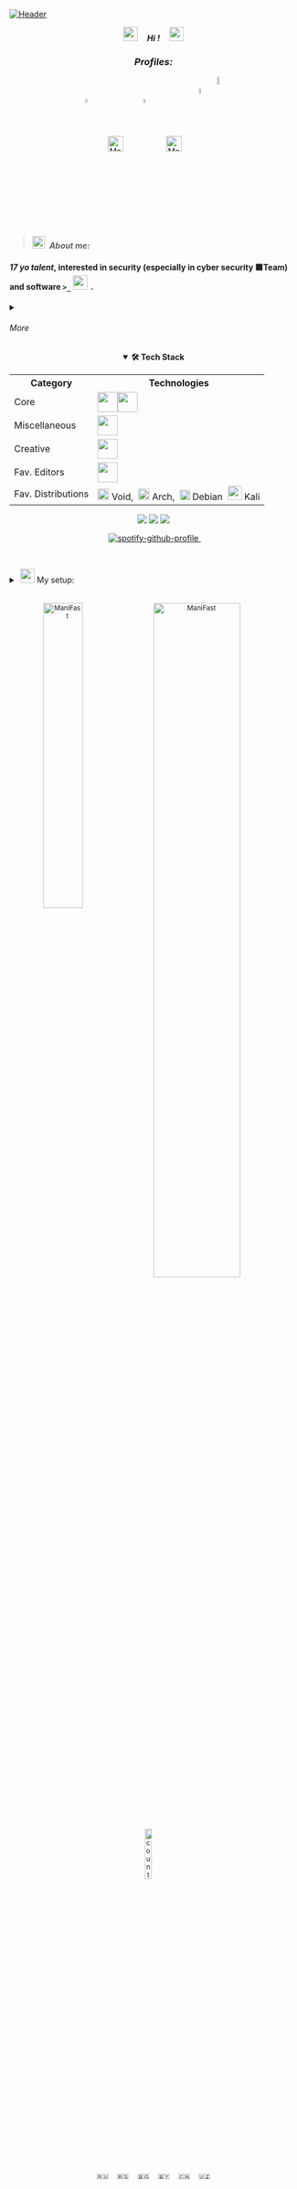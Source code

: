  <!-- 27/04/21 -->    
 <!-- ↓EASTER↓ --> 
 
[![Header](https://github.com/Stas-inside/Stas-inside/blob/main/assets/headerMain3.png)](https://www.youtube.com/watch?v=804cYaQqn_A)

<p align="center"><i><a href="https://disk.yandex.ru/d/FU2ypphTf5gv1Q"><img src="https://cdn.discordapp.com/emojis/974278985632600074.gif?size=96&quality=lossless" width="25"/></a><b>     Hi !     </b><a href="https://disk.yandex.ru/d/FU2ypphTf5gv1Q"><img src="https://user-images.githubusercontent.com/75932477/153186735-654c2334-8436-4a52-b266-577ce19bdf68.gif" width="25"/></a></i></p>

<!-- OLD PROFILES (BLACK TILES)
[![Telegram](https://img.shields.io/static/v1?label=&message=Telegram&color=00B1FF?style=for-the-badge&logo=Telegram&color=00B1FF)](https://t.me/Mani_Fast)
[![Steam](https://img.shields.io/static/v1?label=&message=Steam&color=000000?style=for-the-badge&logo=Steam&style=flat-square)](steamcommunity.com/id/manifast/)
[![YouTube](https://img.shields.io/static/v1?label=&message=YouTube&color=FF1515?style=for-the-badge&logo=YouTube&style=flat-square)](https://www.youtube.com/@mani_Fast)
![Discord#8021](https://img.shields.io/static/v1?label=Discord&message=ManiFast#8021&color=7289D9?style=for-the-badge&logo=Discord&style=flat-square)
![Spotify](https://img.shields.io/static/v1?label=Spotify&message=ManiFast&color=1ED760?style=for-the-badge&logo=Spotify&style=flat-square)
-->


<!-- #  -->
<!--
 <p>$\textcolor{gray}{\text{------------------------------------------------------------------------------------------------------------------------------------------------------------------------------------------------------------------------------------------------------------------------------------------------------------------------------------------------ lol I did it by chance, not a bug just feature ahHAah)}}$</p>
-->

<div align="center">
 <h3><i>Profiles:</i></h3>
 <!-- <h3> $\textcolor{cyan}{Profiles:}$</h3> -->
</div>

<div align="center">
<a href="https://www.youtube.com/@mani_Fast" target="blank"><img align="center" src="https://cdn.icon-icons.com/icons2/2699/PNG/512/youtube_logo_icon_168737.png" alt="ManiFast" width="4%"/></a><i>      </i>
<a href="https://t.me/Mani_Fast" target="blank"><img align="center" src="https://camo.githubusercontent.com/f4b401dd7cd9b7840fd31acafd49e151a80e4c9600bf219934461b96dd98e013/68747470733a2f2f6564656e742e6769746875622e696f2f537570657254696e7949636f6e732f696d616765732f7376672f74656c656772616d2e737667" alt="ManiFast" height="27" width="27" /></a><i>      </i>
<a href="https://www.instagram.com/mani_fastt/" target="blank"><img align="center" src="https://brandpalettes.com/wp-content/uploads/2018/10/Instagram.png" alt="royryando" width="4%" /></a><i>      </i>
<a href="https://steamcommunity.com/id/manifast/" target="blank"><img align="center" src="https://camo.githubusercontent.com/2e51cfa2846afbace22819d8c7dd9afad50d0a414ad1d7d30e811952706f548d/68747470733a2f2f6564656e742e6769746875622e696f2f537570657254696e7949636f6e732f696d616765732f7376672f737465616d2e737667" alt="ManiFast" height="27" width="27" /></a><i>    </i>
<a href="http://a0791192.xsph.ru/" target="blank"><img align="center" src="https://user-images.githubusercontent.com/62830326/224661473-5fa71865-e5d7-4147-acf5-1af2ad76fed3.png" alt="ManiFast" width="5%" /></a>
<a href="https://www.deviantart.com/manifaststas" target="blank"><img align="center" src="https://user-images.githubusercontent.com/62830326/189595654-a3afee29-faf1-42ed-9553-76ce8252556b.png" alt="ManiFast" width="6%" /></a>
<!-- <a href="https://www.deviantart.com/manifaststas" target="blank"><img align="center" src="https://user-images.githubusercontent.com/62830326/189595654-a3afee29-faf1-42ed-9553-76ce8252556b.png" alt="ManiFast" height="47" width="62" />   </a> -->
 
<!-- OLD SPOTIFY PROFILE
<a href="https://open.spotify.com/user/royryando?si=kElixxsSRBy-LvwevKkzkw" target="blank"><img align="center" src="https://camo.githubusercontent.com/15d4e1b8bf3ed25b7131cc93f248f86cc42deaf9e19fdb61aa1ba3b46e0400a5/68747470733a2f2f6564656e742e6769746875622e696f2f537570657254696e7949636f6e732f696d616765732f7376672f73706f746966792e737667" alt="royryando" height="35" width="35" /></a>
 
<a href="https://www.deviantart.com/manifaststas" target="blank"><img align="center" src="https://pngpress.com/wp-content/uploads/2020/03/Deviantart-Logo-Transparent.png" alt="ManiFast" height="35" width="35" /></a>
-->
 
</div>

  
<!-- > ||||||*** -->
<!--💭-->
><img src="https://cdn.discordapp.com/emojis/888120780649562123.gif?size=48&quality=lossless" width="22"/>  <b>_About me:_  </b>

#### *17 yo talent*, interested in security (especially in cyber security 🟥Team) and software `>_` <img src="https://user-images.githubusercontent.com/75932477/153189525-485cff64-73e6-460a-ab6e-903c7c899395.gif" width="25"/><!-- and in my free time I play games-->  <!--<img src="https://cdn.discordapp.com/emojis/710971603328041050.webp?size=96&quality=lossless" width="20">or make bit-->.


<details close>
 <summary><h6>More</h6></summary>
<h6><b><img src="https://cdn.discordapp.com/emojis/1055929115997376593.gif?size=48&quality=lossless" width="2%"/>     In my free time, I work on various programs in different languages, I am fond of IT virology and everything related to pentesting, also interested in administration and running-support servers, in addition can read and absorb tones of information about this case. 
</br></br>     From birth had a PC and mastered Haskell lmao. Pay great attention to the little things, I don’t notice how the morning has already come) and I don't pay any cent for my video or online courses in IT coz "Who seeks will find !".
</br></br>     I run a YouTube channel, write two small books yet, like directory and try to <strike>f***</strike> win competitors in my way. Btw I use Linux). I gave my preference to the distribution Kali, Arch and Void (others looks ugly) and the desktop environment such as <a href="https://itsfoss.com/best-xfce-themes/">Xfce</a>, <a href="https://www.reddit.com/r/unixporn/comments/dhbmip/bspwm_this_forest_is_so_beautiful">bspwm</a> or <a href="https://www.reddit.com/r/unixporn/comments/i938qh/openbox/">openbox</a>, check my so sexy <a href="https://github.com/ManiFast/DeskTop/blob/main/Screenshot_2023-07-05_11_10_22.png">desktops</a> <3.
</br></br>     Global at minimum in csgo. Of corse have experience in hack, in radio tools, arduino, maybe it was passed down from dad as he is a specialist in radio technology. In general, genius of thought XD*
</br>     Favourite performers: Satori Zoom, remember (ZAPOMNI), bbno\$, Dxrk ...<img src="https://cdn.discordapp.com/emojis/1055929115997376593.gif?size=48&quality=lossless" width="2%"/></b></h6>
</details>


<!--## 🛠 Some of skills:-->

<!--
## 🛠 Tech Stack:
-->

<!-- OLD TEXT AND IMG DEVELOP INFO
+ ##### Ability to work with   <img src="https://cdn.discordapp.com/emojis/763438000687415306.webp?size=96&quality=lossless" width="25">,   <img src="https://cdn.discordapp.com/emojis/763438061501022209.webp?size=96&quality=lossless" width="40">,   <img src="https://cdn.discordapp.com/emojis/903036002334048317.webp?size=96&quality=lossless" width="25">  and  ![JSON](https://img.shields.io/static/v1?label=&message=JSON&color=0D1117&logo=JSON).
+ ##### Working on Linux, bash, AHK and fluently learned web.
+ ##### Editing with Au., Ps. and Pr.
<!--+ ##### Favourite Linux distribution is (<img src="https://user-images.githubusercontent.com/62830326/192004168-d45275ae-1076-4a75-b505-9fc1557a70a0.png" width="20">   Void, <img src="https://cdn.discordapp.com/emojis/923356424946483292.webp?size=96&quality=lossless" width="20">   Arch, <img src="https://cdn.discordapp.com/emojis/932091501402521672.webp?size=96&quality=lossless" width="18">   Debian and of course  <img src="https://cdn.discordapp.com/emojis/932093234891608086.webp?size=96&quality=lossless" width="25"> Kali :D )-->
<!--
+ ##### Favourite Linux distribution is ( <img src="https://user-images.githubusercontent.com/62830326/192004168-d45275ae-1076-4a75-b505-9fc1557a70a0.png" width="20">,  <img src="https://cdn.discordapp.com/emojis/923356424946483292.webp?size=96&quality=lossless" width="20">,  <img src="https://cdn.discordapp.com/emojis/932091501402521672.webp?size=96&quality=lossless" width="18">  and of course<img src="https://cdn.discordapp.com/emojis/932093234891608086.webp?size=96&quality=lossless" width="25"> :D)
<!--![C++](https://img.shields.io/badge/-C++-090909?style=for-the-badge&logo=C%2b%2b%&logoColor=6296CC)
-->

<div align="center">
 <details open>
   <summary><b>🛠 Tech Stack</b></summary>
  
  <table>
   <tr>
    <th aligin="right">Category</th>
    <th aligin="center">Technologies</th>
   </tr>
   <tr>
    <td align="left">Core</td>
    <td><img src="https://skillicons.dev/icons?i=cpp" height="35px"/><img src="https://skillicons.dev/icons?i=c,cs,js,py,linux" height="35px"/></td>
   </tr>
   <tr>
   <td align="left">Miscellaneous</td>
   <td><img src="https://skillicons.dev/icons?i=bash,markdown,git,arduino,github" height="35px"/></td>
   </tr>
   <tr>
     <td align="left">Creative</td>
     <td><img src="https://skillicons.dev/icons?i=ps,pr,au,flstudio" height="35px"/></td>
   </tr>
   <tr>
    <td align="left">Fav. Editors</td>
    <td><img src="https://skillicons.dev/icons?i=visualstudio,vscode,neovim" height="35px"/></td>
   </tr>
   <tr align="left">
    <td>Fav. Distributions</td>
    <td><img src="https://user-images.githubusercontent.com/62830326/192004168-d45275ae-1076-4a75-b505-9fc1557a70a0.png" width="20"> Void,  <img src="https://cdn.discordapp.com/emojis/923356424946483292.webp?size=96&quality=lossless" width="20"> Arch,  <img src="https://cdn.discordapp.com/emojis/932091501402521672.webp?size=96&quality=lossless" width="18"> Debian  <img src="https://cdn.discordapp.com/emojis/932093234891608086.webp?size=96&quality=lossless" width="25"> Kali</td>
   </tr>
  </table>
    
 </details>
</div>
 

 
<!-- OLD "ABOUT ME" -->
<!-- 
####      *In my free time, I work on various programs in different languages, I am fond of IT virology and everything related to pentesting, also interested in administration and running-support servers, in addition can read and absorb tones of information about this case. </br></br>     From birth had a PC and mastered Haskell lmao. Pay great attention to the little things, I don’t notice how the morning has already come) and I don't pay any cent for my video or online courses in IT coz "Who seeks will find !". </br></br>     I run a YouTube channel, write two small books yet, like directory and try to ~~f*~~ win competitors in my way. Btw I use Linux). I gave my preference to the distribution Kali, Arch and Void (others looks ugly) and the desktop environment such as <a href="https://itsfoss.com/best-xfce-themes/">Xfce</a>, <a href="https://www.reddit.com/r/unixporn/comments/dhbmip/bspwm_this_forest_is_so_beautiful">bspwm</a> or <a href="https://www.reddit.com/r/unixporn/comments/i938qh/openbox/">openbox</a>, check my so sexy <a href="https://github.com/ManiFast/DeskTop/blob/main/image_2022-09-22_20-59-05.png">desktops</a> <3. </br></br>     Global at minimum in csgo. Of corse have experience in hack, in radio tools, arduino, maybe it was passed down from dad as he is a specialist in radio technology. In general, genius of thought XD*</br>     Favourite performers: Satori Zoom, remember (ZAPOMNI), bbno\$, Dxrk ...
-->


<!--###### *«While they were playing games, lounging and walking, I was developing, moving forward and made progress.»*.-->
<!--###### I l<img src="https://cdn.discordapp.com/emojis/974236147943358464.gif?size=96&quality=lossless" width="25">ve what I do and I get high when everything works out ✔️.
-->

<div align="center">
 <img src="https://cdn.discordapp.com/emojis/732773991135313980.gif?size=48&quality=lossless">
 <img src="https://cdn.discordapp.com/emojis/732774032226779200.gif?size=48&quality=lossless">
 <img src="https://cdn.discordapp.com/emojis/732774065152065587.gif?size=48&quality=lossless">
</div>

<p align="center">
 <img src="https://cdn.discordapp.com/emojis/994044420192215120.gif?size=96&quality=lossless" width="10">
 
 <a href="https://spotify-github-profile.vercel.app/api/view.svg?uid=237qyqinklwe1q10e0lreu6il&redirect=true">
  <img src="https://spotify-github-profile.vercel.app/api/view.svg?uid=237qyqinklwe1q10e0lreu6il&cover_image=true&theme=novatorem" alt="spotify-github-profile">
 </a>
 
 <img src="https://cdn.discordapp.com/emojis/994044420192215120.gif?size=96&quality=lossless" width="10">
</p>

 
 
<!-- OLD PROFILES (BLACK TILES)
[![Telegram](https://img.shields.io/badge/-Telegram-0D1117?style=for-the-badge&logo=Telegram)](https://t.me/Mani_Fast)
[![Steam](https://img.shields.io/badge/-Steam-0D1117?style=for-the-badge&logo=Steam)](https://steamcommunity.com/id/manifast/)
[![YouTube](https://img.shields.io/badge/-YouTube-0D1117?style=for-the-badge&logo=YouTube)](https://www.youtube.com/channel/UCKcWOEWJ1hrUW1irBZz-8xQ)
[![Instagram](https://img.shields.io/badge/-Instagram-0D1117?style=for-the-badge&logo=Instagram)](https://www.instagram.com/mani_fastt/)
[![Deviantart](https://img.shields.io/badge/-DeviantArt-0D1117?style=for-the-badge&logo=DeviantArt)](https://www.deviantart.com/manifaststas)
-->
 

<!-- OLD PROFILES (BLACK TILES)
![Battle](https://img.shields.io/badge/-Battle.net-0D1117?style=for-the-badge&logo=Battle.net) - ManiFast#2325
![Discord](https://img.shields.io/badge/-Discord-0D1117?style=for-the-badge&logo=Discord) - !ManiFast#6685
![Spotify](https://img.shields.io/badge/-Spotify-0D1117?style=for-the-badge&logo=Spotify) - ManiFa$t
 -->
  
<!-- PC -->
<details>
<summary> <img src="https://c.tenor.com/y2JXkY1pXkwAAAAM/cat-computer.gif" width="25"/> My setup:</summary>
<h6>
<p><b>Monitors: </b> <small>1.(BENQ 4k FHD 32* EW3270) | 2.(Dell FHD 24* S2419H ␡)      <img src="https://cdn.discordapp.com/emojis/1055929115997376593.gif?size=48&quality=lossless" width="2%"/>                                                  </p>
 
<p><b>CPU: </b> Intel® Core i3 9th        <img src="https://cdn.discordapp.com/emojis/837456206942437456.gif?size=48&quality=lossless" width="1%"/>                 <img src="https://cdn.discordapp.com/emojis/837456206942437456.gif?size=48&quality=lossless" width="1%"/>                            <img src="https://cdn.discordapp.com/emojis/837456206942437456.gif?size=48&quality=lossless" width="1%"/>                                   <img src="https://cdn.discordapp.com/emojis/837456206942437456.gif?size=48&quality=lossless" width="1%"/>                  </p>
 
<p><b>GPU: </b> 1.(ASUS GeForce GTX 1060 6GB ROG Strix OC Edition VR) | 2.(EVGA GeForce GTX 10606GB)    <img src="https://cdn.discordapp.com/emojis/837456206942437456.gif?size=48&quality=lossless" width="1%"/>                <img src="https://cdn.discordapp.com/emojis/837456206942437456.gif?size=48&quality=lossless" width="1%"/>           <img src="https://cdn.discordapp.com/emojis/837456206942437456.gif?size=48&quality=lossless" width="1%"/>        </p>
 
<p><b>Bass: </b> Yamaha x2, Microlab TMN 1             <img src="https://cdn.discordapp.com/emojis/837456206942437456.gif?size=48&quality=lossless" width="1%"/>                         <img src="https://cdn.discordapp.com/emojis/837456206942437456.gif?size=48&quality=lossless" width="1%"/>                  <img src="https://cdn.discordapp.com/emojis/837456206942437456.gif?size=48&quality=lossless" width="1%"/>    </p>
<p><b>RAM: </b> Crucial ballistix 8gb         <img src="https://cdn.discordapp.com/emojis/837456206942437456.gif?size=48&quality=lossless" width="1%"/>                              <img src="https://cdn.discordapp.com/emojis/837456206942437456.gif?size=48&quality=lossless" width="1%"/>                              <img src="https://cdn.discordapp.com/emojis/837456206942437456.gif?size=48&quality=lossless" width="1%"/>                                </p>
 
<p><b>Case: </b> Thermaltake Versa J24 Tempered Glass RGB Edition          <img src="https://cdn.discordapp.com/emojis/837456206942437456.gif?size=48&quality=lossless" width="1%"/>                        <img src="https://cdn.discordapp.com/emojis/837456206942437456.gif?size=48&quality=lossless" width="1%"/>                 <img src="https://cdn.discordapp.com/emojis/837456206942437456.gif?size=48&quality=lossless" width="1%"/>                       </p>
 
 <i>at the time of writing 18/07/2020            <img src="https://cdn.discordapp.com/emojis/837456206942437456.gif?size=48&quality=lossless" width="1%"/>                         <img src="https://cdn.discordapp.com/emojis/837456206942437456.gif?size=48&quality=lossless" width="1%"/>                  </i>
</h6>
</details>
 
 #
 
<div align="center">
 <!-- check cool src of langs XD -->
 <a><img align="left" src="https://github-readme-stats-lake-gamma.vercel.app/api/top-langs/?username=manifast&layout=compact&theme=tokyonight&hide_border=true&count_private=true&langs_count=8&exclude_repo=LumenArchive,EttusB210-Interface&hide=Makefile,Tcl" alt="ManiFast" width="37%" /></a>
 
 <a href="https://disk.yandex.ru/d/FU2ypphTf5gv1Q"><img align="left" src="https://github.com/Stas-inside/Stas-inside/blob/main/github-user-contribution.svg" alt="ManiFast" width="55%" /></a>

<!--GREEN COUNTER 
<img src="https://profile-counter.glitch.me/manifast/count.svg" />
-->



<!-- OLD QR CODE 
[![Header](https://github.com/Stas-inside/Stas-inside/blob/main/assets/qr-code-636f92247a892c78001a0583c3d2ee06.png)](https://www.youtube.com/channel/UCKcWOEWJ1hrUW1irBZz-8xQ)
-->

<div align="left
 <p align="center"> 
  <img src="https://komarev.com/ghpvc/?username=manifast&label=Profile%20views&color=65CAFF&style=for-the-badge" width="15%" alt="counter" />
  <img src="https://cdn.discordapp.com/emojis/952168776328163338.gif?size=96&quality=lossless" width="15">
 </p>

 <div align="center">
  <p>🇷🇺<img src="https://cdn.discordapp.com/emojis/923655187015553024.webp?size=96&quality=lossless" width="15">🇷🇸<img src="https://cdn.discordapp.com/emojis/923655187015553024.webp?size=96&quality=lossless" width="15">🇧🇬<img src="https://cdn.discordapp.com/emojis/923655187015553024.webp?size=96&quality=lossless" width="15">🇧🇾<img src="https://cdn.discordapp.com/emojis/923655187015553024.webp?size=96&quality=lossless" width="15">🇨🇳<img src="https://cdn.discordapp.com/emojis/923655187015553024.webp?size=96&quality=lossless" width="15">🇺🇿
  </p>
 </div>
</div
